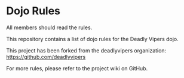 Dojo Rules
==========

All members should read the rules.

This repository contains a list of dojo rules for the Deadly Vipers dojo.

This project has been forked from the deadlyvipers organization:
https://github.com/deadlyvipers

For more rules, please refer to the project wiki on GitHub.
